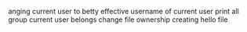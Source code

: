 anging current user to betty
effective username of current user
print all group current user belongs
change file ownership
creating hello file
